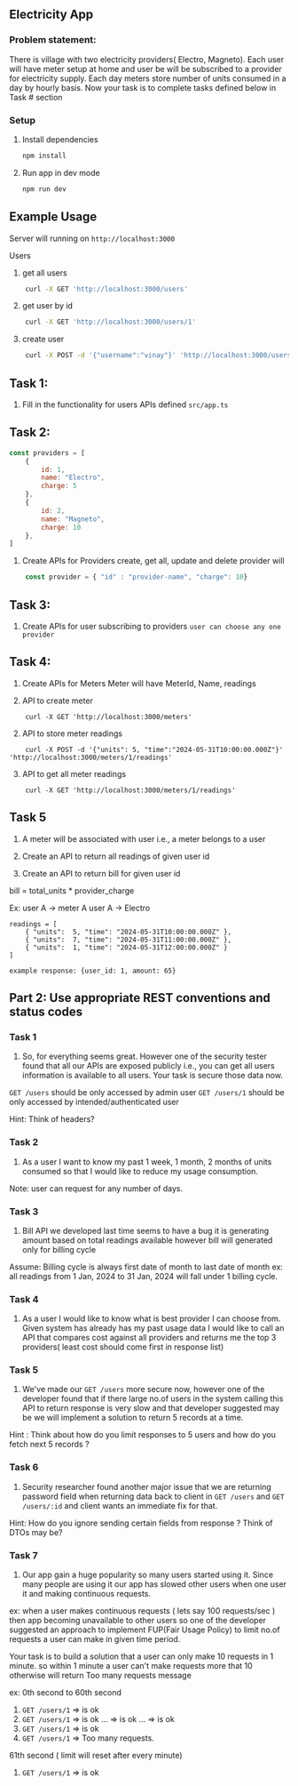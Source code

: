 ## Electricity App

### Problem statement:
There is village with two electricity providers( Electro, Magneto).
Each user will have meter setup at home and user be will be subscribed to a provider for electricity supply.
Each day meters store number of units consumed in a day by hourly basis.
Now your task is to complete tasks defined below in Task # section



### Setup
1. Install dependencies
    ```bash
    npm install
    ```
2. Run app in dev mode
    ```bash
    npm run dev
    ``` 


## Example Usage

Server will running on `http://localhost:3000`

Users

1. get all users
```bash
    curl -X GET 'http://localhost:3000/users'
```

2. get user by id
```bash
    curl -X GET 'http://localhost:3000/users/1'
```
3. create user
```bash
    curl -X POST -d '{"username":"vinay"}' 'http://localhost:3000/users/1'
```



## Task 1:

1. Fill in the functionality for users APIs defined `src/app.ts`



## Task 2:

```js
const providers = [
    {
        id: 1,
        name: "Electro",
        charge: 5
    },
    {
        id: 2,
        name: "Magneto",
        charge: 10
    },
]
```
1. Create APIs for Providers create, get all, update and delete
provider will
```js
    const provider = { "id" : "provider-name", "charge": 10}
```


## Task 3:

1. Create APIs for user subscribing to providers
`user can choose any one provider`


## Task 4:

1. Create APIs for Meters
Meter will have MeterId, Name, readings

1. API to create meter

```shell
    curl -X GET 'http://localhost:3000/meters'
```

2. API to store meter readings

```shell
    curl -X POST -d '{"units": 5, "time":"2024-05-31T10:00:00.000Z"}' 'http://localhost:3000/meters/1/readings'
```


3. API to get all meter readings

```shell
    curl -X GET 'http://localhost:3000/meters/1/readings'
```



## Task 5
1. A meter will be associated with user i.e., a meter belongs to a user

2. Create an API to return all readings of given user id

3. Create an API to return bill for given user id

bill = total_units * provider_charge

Ex:
user A -> meter A
user A -> Electro
```
readings = [
    { "units":  5, "time": "2024-05-31T10:00:00.000Z" },
    { "units":  7, "time": "2024-05-31T11:00:00.000Z" },
    { "units":  1, "time": "2024-05-31T12:00:00.000Z" }
]

example response: {user_id: 1, amount: 65}
```



## Part 2: Use appropriate REST conventions and status codes

### Task 1

1. So, for everything seems great. However one of the security tester found that all our APIs are exposed publicly i.e., you can get all users information is available to all users.
Your task is secure those data now.

 `GET /users` should be only accessed by admin user
 `GET /users/1` should be only accessed by intended/authenticated user

 Hint: Think of headers?


### Task 2

1. As a user I want to know my past 1 week, 1 month, 2 months of units consumed so that I would like to reduce my usage consumption.

Note: user can request for any number of days.


### Task 3

1. Bill API we developed last time seems to have a bug it is generating amount based on total readings available however bill will generated only for billing cycle

Assume: Billing cycle is always first date of month to last date of month
    ex:  all readings from 1 Jan, 2024 to 31 Jan, 2024 will fall under 1 billing cycle.



### Task 4

1. As a user I would like to know what is best provider I can choose from.
Given system has already has my past usage data I would like to call an API that compares cost against all providers and returns me the top 3 providers( least cost should come first in response list)


### Task 5

1. We've made our `GET /users` more secure now, however one of the developer found that if there large no.of users in the system calling this API to return response is very slow and that developer suggested may be we will implement a solution to return 5 records at a time.

Hint : Think about how do you limit responses to 5 users and how do you fetch next 5 records ?


### Task 6
1. Security researcher found another major issue that we are returning password field when returning data back to client in `GET /users` and `GET /users/:id` and client wants an immediate fix for that.

Hint: How do you ignore sending certain fields from response ? Think of DTOs may be?

### Task 7
1. Our app gain a huge popularity so many users started using it. Since many people are using it our app has slowed other users when one user it and making continuous requests.

ex: when a user makes continuous requests ( lets say 100 requests/sec ) then app becoming unavailable to other users
so one of the developer suggested an approach to implement FUP(Fair Usage Policy) to limit no.of requests a user can make in given time period.

Your task is to build a solution that a user can only make 10 requests in 1 minute. so within 1 minute a user can't make requests more that 10 otherwise will return Too many requests message

ex:
0th second to 60th second
1. `GET /users/1` => is ok
2. `GET /users/1` => is ok
...               => is ok
...               => is ok
10. `GET /users/1` => is ok
11. `GET /users/1` => Too many requests.

61th second ( limit will reset after every minute)
1. `GET /users/1` => is ok